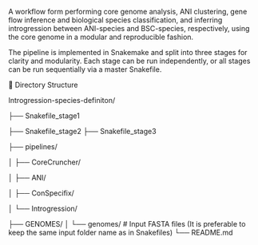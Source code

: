 A workflow form performing core genome analysis, ANI clustering, gene flow inference and biological species classification,
and inferring introgression between ANI-species and BSC-species, respectively, using the core genome in a modular and reproducible fashion.

The pipeline is implemented in Snakemake and split into three stages for clarity
and modularity. Each stage can be run independently, or all stages can be run sequentially
via a master Snakefile.

📂 Directory Structure

Introgression-species-definiton/

├── Snakefile_stage1

├── Snakefile_stage2
├── Snakefile_stage3

├── pipelines/

│   ├── CoreCruncher/

│   ├── ANI/

│   ├── ConSpecifix/

│   └── Introgression/

├── GENOMES/
│   └── genomes/   # Input FASTA files (It is preferable to keep the same input folder name as in Snakefiles)
└── README.md

